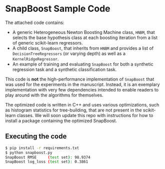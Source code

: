 # SnapBoost Sample Code

The attached code contains:
- A generic Heterogeneous Newton Boosting Machine class, `HNBM`, that selects the base hypothesis class at each boosting iteration from a list of generic scikit-learn regressors.
- A child class, `SnapBoost`, that inherits from `HNBM` and provides a list of `DecisionTreeRegressors` (or varying depth) as well as a `KernelRidgeRegressor`.
- An example of training and evaluating `SnapBoost` for both a synthetic regression task and a synthetic classification task.

This code is **not** the high-performance implementation of `SnapBoost` that was used for the experiments in the manuscript. 
Instead, it is an exemplary implementation with very few dependencies intended to enable readers to play around with the algorithms for themselves. 

The optimized code is written in C++ and uses various optimizations, such as histogram statistics for tree-building, that are not present in the scikit-learn classes.
We will soon update this repo with instructions for how to install a package containing the optimized SnapBoost.

## Executing the code

```bash
$ pip install -r requirements.txt
$ python snapboost.py
SnapBoost RMSE     (test set): 98.9374
SnapBoost log_loss (test set): 0.3861
```
